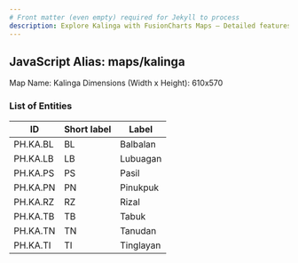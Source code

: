 ```yaml
---
# Front matter (even empty) required for Jekyll to process
description: Explore Kalinga with FusionCharts Maps – Detailed features for seamless integration. Try now & enhance your data visualization today! 
---
```


## JavaScript Alias: maps/kalinga

Map Name: Kalinga
Dimensions (Width x Height): 610x570





### List of Entities

ID | Short label | Label
---|---|---|
PH.KA.BL | BL | Balbalan
PH.KA.LB | LB | Lubuagan
PH.KA.PS | PS | Pasil
PH.KA.PN | PN | Pinukpuk
PH.KA.RZ | RZ | Rizal
PH.KA.TB | TB | Tabuk
PH.KA.TN | TN | Tanudan
PH.KA.TI | TI | Tinglayan